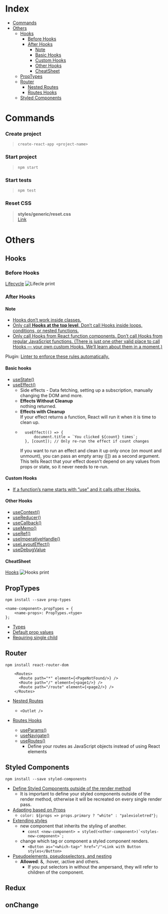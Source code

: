 # Index

- [Commands](#Commands)
- [Others](#Others)
  - [Hooks](#Hooks)
    - [Before Hooks](#Before-hooks)
    - [After Hooks](#After-hooks)
        - [Note](#note)
        - [Basic Hooks](#basic-hooks)
        - [Custom Hooks](#custom-hooks)
        - [Other Hooks](#other-hooks)
        - [CheatSheet](#CheatSheet)
  - [PropTypes](#PropTypes)
  - [Router](#Router)
    - [Nested Routes](#Nested-Routes)
    - [Routes Hooks](#Routes-Hooks)
  - [Styled Components](#Styled-Components)

# Commands

### Create project
>``create-react-app <project-name>``

### Start project
>``npm start``

### Start tests
>``npm test``

### Reset CSS
> **styles/generic/reset.css**  
[Link](https://meyerweb.com/eric/tools/css/reset/)









# Others

## Hooks

### Before Hooks

[Lifecycle](https://devhints.io/react#lifecycle)
![Lifecle print](https://i.imgur.com/KAuzjW4.png)

### After Hooks

#### Note

- [Hooks don’t work inside classes.](https://reactjs.org/docs/hooks-overview.html#but-what-is-a-hook)  
- [Only call **Hooks at the top level**. Don’t call Hooks inside loops, conditions, or nested functions.](https://reactjs.org/docs/hooks-overview.html#rules-of-hooks)  
- [Only call Hooks from React function components. Don’t call Hooks from regular JavaScript functions. (There is just one other valid place to call Hooks — your own custom Hooks. We’ll learn about them in a moment.)](https://reactjs.org/docs/hooks-overview.html#rules-of-hooks)

Plugin: [Linter to enforce these rules automatically.](https://www.npmjs.com/package/eslint-plugin-react-hooks)

#### Basic hooks

- [useState()](https://reactjs.org/docs/hooks-state.html)
- [useEffect()](https://reactjs.org/docs/hooks-effect.html)  
    - Side effects -  Data fetching, setting up a subscription, manually changing the DOM amd more.  
    - **Effects Without Cleanup**  
    nothing returned.
    - **Effects with Cleanup**  
    If your effect returns a function, React will run it when it is time to clean up.
    - ```
        useEffect(() => {
            document.title = `You clicked ${count} times`;  
        }, [count]); // Only re-run the effect if count changes
        ```` 
        If you want to run an effect and clean it up only once (on mount and unmount), you can pass an empty array ([]) as a second argument. This tells React that your effect doesn’t depend on any values from props or state, so it never needs to re-run.


#### Custom Hooks 
- [If a function’s name starts with ”use” and it calls other Hooks.](https://reactjs.org/docs/hooks-overview.html#building-your-own-hooks)

#### Other Hooks
- [useContext()](https://reactjs.org/docs/hooks-reference.html#usecontext)  
- [useReducer()](https://reactjs.org/docs/hooks-reference.html#usereducer)
- [useCallback()](https://reactjs.org/docs/hooks-reference.html#usecallback)
- [useMemo()](https://reactjs.org/docs/hooks-reference.html#usememo)
- [useRef()](https://reactjs.org/docs/hooks-reference.html#useref)
- [useImperativeHandle()](https://reactjs.org/docs/hooks-reference.html#useimperativehandle)
- [useLayoutEffect()](https://reactjs.org/docs/hooks-reference.html#uselayouteffect)
- [useDebugValue](https://reactjs.org/docs/hooks-reference.html#usedebugvalue)


#### CheatSheet
[Hooks](https://devhints.io/react#hooks-new)
![Hooks print](https://i.imgur.com/BdPVOo1.png)


## PropTypes

````
npm install --save prop-types
````

````
<name-component>.propTypes = {
    <name-props>: PropTypes.<type>
};
````
- [Types](https://reactjs.org/docs/typechecking-with-proptypes.html#proptypes)
- [Default prop values](https://reactjs.org/docs/typechecking-with-proptypes.html#default-prop-values)
- [Requiring single child](https://reactjs.org/docs/typechecking-with-proptypes.html#requiring-single-child)

## Router

````
npm install react-router-dom
````

````
    <Routes>
      <Route path="*" element={<PageNotFound/>} />
      <Route path="/" element={<page1/>} />
      <Route path="/route" element={<page2/>} />
    </Routes>
````
 - [Nested Routes](https://github.com/ReactTraining/react-router/blob/dev/docs/advanced-guides/migrating-5-to-6.md#advantages-of-route-element)
    - ````<Outlet />````

 - [Routes Hooks](https://reactrouter.com/web/api/Hooks)
    - [useParams()](https://github.com/ReactTraining/react-router/blob/dev/docs/advanced-guides/migrating-5-to-6.md#upgrade-to-react-router-v51)
    - [useNavigate()](https://github.com/ReactTraining/react-router/blob/dev/docs/advanced-guides/migrating-5-to-6.md#use-navigate-instead-of-history)
    - [useRoutes()](https://github.com/ReactTraining/react-router/blob/dev/docs/advanced-guides/migrating-5-to-6.md#use-useroutes-instead-of-react-router-config)
        - Define your routes as JavaScript objects instead of using React elements
## Styled Components

````
npm install --save styled-components
````
- [Define Styled Components outside of the render method](https://styled-components.com/docs/basics#define-styled-components-outside-of-the-render-method)
    - It is important to define your styled components outside of the render method, otherwise it will be recreated on every single render pass.
- [Adapting based on Props](https://styled-components.com/docs/basics#adapting-based-on-props)
    - ````color: ${props => props.primary ? "white" : "palevioletred"};```` 
- [Extending styles](https://styled-components.com/docs/basics#extending-styles)
    - new component that inherits the styling of another.
        - ````const <new-component> = styled(<other-component>)`<styles-new-component>`; ````
    - change which tag or component a styled component renders.
        - ````<Button as="<which-tag>" href="/">Link with Button styles</Button>````
- [Pseudoelements, pseudoselectors, and nesting](https://styled-components.com/docs/basics#pseudoelements-pseudoselectors-and-nesting)
    - **Allowed**: &, :hover, :active and others.  
        - If you put selectors in without the ampersand, they will refer to children of the component.

## Redux

## onChange